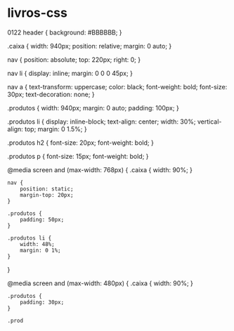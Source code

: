 # livros-css
0122
header {
	background: #BBBBBB;
}

.caixa {
	width: 940px;
	position: relative;
	margin: 0 auto;
}

nav {
	position: absolute;
	top: 220px;
	right: 0;
}

nav li {
	display: inline;
	margin: 0 0 0 45px;
}

nav a {
	text-transform: uppercase;
	color: black;
	font-weight: bold;
	font-size: 30px;
	text-decoration: none;
}

.produtos {
	width: 940px;
	margin: 0 auto;
	padding: 100px;
}

.produtos li {
	display: inline-block;
	text-align: center;
	width: 30%;
	vertical-align: top;
	margin: 0 1.5%;
} 

.produtos h2 {
	font-size: 20px;
	font-weight: bold;
}

.produtos p {
	font-size: 15px;
	font-weight: bold;
}

@media screen and (max-width: 768px) {
	.caixa {
		width: 90%;
	}

	nav {
		position: static;
		margin-top: 20px;
	}

	.produtos {
		padding: 50px;
	}

	.produtos li {
		width: 48%;
		margin: 0 1%;
	}
}

@media screen and (max-width: 480px) {
	.caixa {
		width: 90%;
	}

	.produtos {
		padding: 30px;
	}

	.prod
